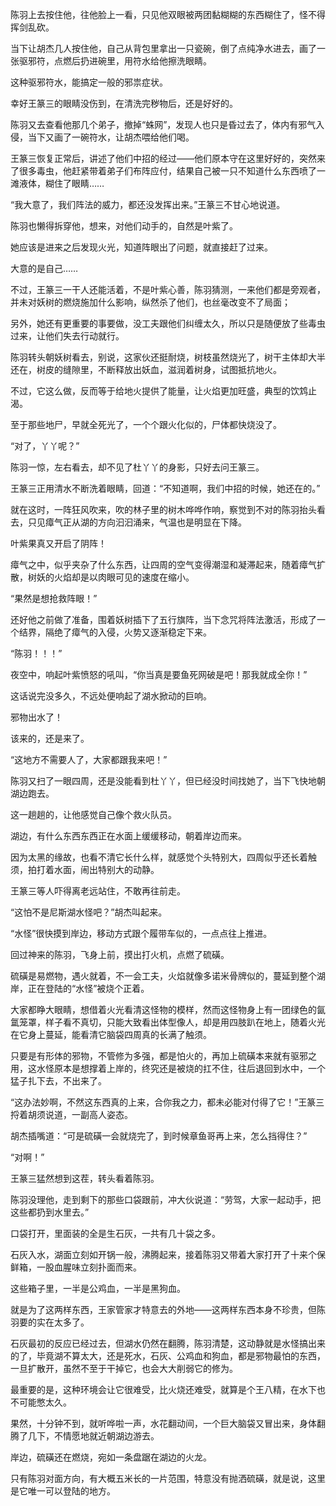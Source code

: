 陈羽上去按住他，往他脸上一看，只见他双眼被两团黏糊糊的东西糊住了，怪不得挥剑乱砍。

当下让胡杰几人按住他，自己从背包里拿出一只瓷碗，倒了点纯净水进去，画了一张驱邪符，点燃后扔进碗里，用符水给他擦洗眼睛。

这种驱邪符水，能搞定一般的邪祟症状。

幸好王篆三的眼睛没伤到，在清洗完秽物后，还是好好的。

陈羽又去查看他那几个弟子，撤掉“蛛网”，发现人也只是昏过去了，体内有邪气入侵，当下又画了一碗符水，让胡杰喂给他们喝。

王篆三恢复正常后，讲述了他们中招的经过——他们原本守在这里好好的，突然来了很多毒虫，他赶紧带着弟子们布阵应付，结果自己被一只不知道什么东西喷了一滩液体，糊住了眼睛……

“我大意了，我们阵法的威力，都还没发挥出来。”王篆三不甘心地说道。

陈羽也懒得拆穿他，想来，对他们动手的，自然是叶紫了。

她应该是进来之后发现火光，知道阵眼出了问题，就直接赶了过来。

大意的是自己……

不过，王篆三一干人还能活着，不是叶紫心善，陈羽猜测，一来他们都是旁观者，并未对妖树的燃烧施加什么影响，纵然杀了他们，也丝毫改变不了局面；

另外，她还有更重要的事要做，没工夫跟他们纠缠太久，所以只是随便放了些毒虫过来，让他们失去行动就行。

陈羽转头朝妖树看去，别说，这家伙还挺耐烧，树枝虽然烧光了，树干主体却大半还在，树皮的缝隙里，不断释放出妖血，滋润着树身，试图抵抗地火。

不过，它这么做，反而等于给地火提供了能量，让火焰更加旺盛，典型的饮鸩止渴。

至于那些地尸，早就全死光了，一个个跟火化似的，尸体都快烧没了。

“对了，丫丫呢？”

陈羽一惊，左右看去，却不见了杜丫丫的身影，只好去问王篆三。

王篆三正用清水不断洗着眼睛，回道：“不知道啊，我们中招的时候，她还在的。”

就在这时，一阵狂风吹来，吹的林子里的树木哗哗作响，察觉到不对的陈羽抬头看去，只见瘴气正从湖的方向汩汩涌来，气温也是明显在下降。

叶紫果真又开启了阴阵！

瘴气之中，似乎夹杂了什么东西，让四周的空气变得潮湿和凝滞起来，随着瘴气扩散，树妖的火焰却是以肉眼可见的速度在缩小。

“果然是想抢救阵眼！”

还好他之前做了准备，围着妖树插下了五行旗阵，当下念咒将阵法激活，形成了一个结界，隔绝了瘴气的入侵，火势又逐渐稳定下来。

“陈羽！！！”

夜空中，响起叶紫愤怒的吼叫，“你当真是要鱼死网破是吧！那我就成全你！”

这话说完没多久，不远处便响起了湖水掀动的巨响。

邪物出水了！

该来的，还是来了。

“这地方不需要人了，大家都跟我来吧！”

陈羽又扫了一眼四周，还是没能看到杜丫丫，但已经没时间找她了，当下飞快地朝湖边跑去。

这一趟趟的，让他感觉自己像个救火队员。

湖边，有什么东西东西正在水面上缓缓移动，朝着岸边而来。

因为太黑的缘故，也看不清它长什么样，就感觉个头特别大，四周似乎还长着触须，拍打着水面，闹出特别大的动静。

王篆三等人吓得离老远站住，不敢再往前走。

“这怕不是尼斯湖水怪吧？”胡杰叫起来。

“水怪”很快摸到岸边，移动方式跟个履带车似的，一点点往上推进。

回过神来的陈羽，飞身上前，摸出打火机，点燃了硫磺。

硫磺是易燃物，遇火就着，不一会工夫，火焰就像多诺米骨牌似的，蔓延到整个湖岸，正在登陆的“水怪”被烧个正着。

大家都睁大眼睛，想借着火光看清这怪物的模样，然而这怪物身上有一团绿色的氤氲笼罩，样子看不真切，只能大致看出体型像人，却是用四肢趴在地上，随着火光在它身上蔓延，能看清它脑袋四周真的长满了触须。

只要是有形体的邪物，不管修为多强，都是怕火的，再加上硫磺本来就有驱邪之用，这水怪原本是想撑着上岸的，终究还是被烧的扛不住，往后退回到水中，一个猛子扎下去，不出来了。

“这办法妙啊，不然这东西真的上来，合你我之力，都未必能对付得了它！”王篆三捋着胡须说道，一副高人姿态。

胡杰插嘴道：“可是硫磺一会就烧完了，到时候章鱼哥再上来，怎么挡得住？”

“对啊！”

王篆三猛然想到这茬，转头看着陈羽。

陈羽没理他，走到剩下的那些口袋跟前，冲大伙说道：“劳驾，大家一起动手，把这些都扔到水里去。”

口袋打开，里面装的全是生石灰，一共有几十袋之多。

石灰入水，湖面立刻如开锅一般，沸腾起来，接着陈羽又带着大家打开了十来个保鲜箱，一股血腥味立刻扑面而来。

这些箱子里，一半是公鸡血，一半是黑狗血。

就是为了这两样东西，王家管家才特意去的外地——这两样东西本身不珍贵，但陈羽要的实在太多了。

石灰最初的反应已经过去，但湖水仍然在翻腾，陈羽清楚，这动静就是水怪搞出来的了，毕竟湖不算太大，还是死水，石灰、公鸡血和狗血，都是邪物最怕的东西，一旦扩散开，虽然不至于干掉它，也会大大削弱它的修为。

最重要的是，这种环境会让它很难受，比火烧还难受，就算是个王八精，在水下也不可能憋太久。

果然，十分钟不到，就听哗啦一声，水花翻动间，一个巨大脑袋又冒出来，身体翻腾了几下，不情愿地就近朝湖边游去。

岸边，硫磺还在燃烧，宛如一条盘踞在湖边的火龙。

只有陈羽对面方向，有大概五米长的一片范围，特意没有抛洒硫磺，就是说，这里是它唯一可以登陆的地方。
